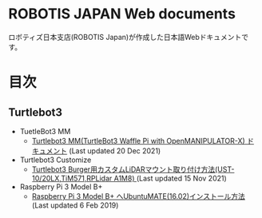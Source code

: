 # ROBOTIS JAPAN Web documents
ロボティズ日本支店(ROBOTIS Japan)が作成した日本語Webドキュメントです。

# 目次
## Turtlebot3

- TuetleBot3 MM
  - [Turtlebot3 MM(TurtleBot3 Waffle Pi with OpenMANIPULATOR-X) ドキュメント](https://github.com/ROBOTIS-JAPAN-GIT/robotis_japan_docs/tree/master/turtlebot3/turtlebot3mm) (Last updated 20 Dec 2021)
- Turtlebot3 Customize
  - [Turtlebot3 Burger用カスタムLiDARマウント取り付け方法(UST-10/20LX,TiM571,RPLidar A1M8) ](https://github.com/ROBOTIS-JAPAN-GIT/robotis_japan_docs/blob/master/turtlebot3/turtlebot3_customize/lidar_mount.md) (Last updated 15 Nov 2021)
- Raspberry Pi 3 Model B+
  - [Raspberry Pi 3 Model B+ へUbuntuMATE(16.02)インストール方法 ](https://github.com/ROBOTIS-JAPAN-GIT/robotis_japan_docs/blob/master/turtlebot3/raspberry_pi/raspi3bplus_install_ubuntu_mate.md) (Last updated 6 Feb 2019)

